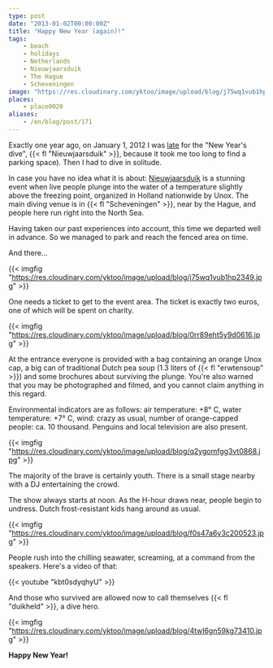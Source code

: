 ```yaml
---
type: post
date: "2013-01-02T00:00:00Z"
title: "Happy New Year (again)!"
tags:
    - beach
    - holidays
    - Netherlands
    - Nieuwjaarsduik
    - The Hague
    - Scheveningen
image: "https://res.cloudinary.com/yktoo/image/upload/blog/j75wq1vub1hp2349.jpg"
places:
    - place0020
aliases:
    - /en/blog/post/171
---
```


Exactly one year ago, on January 1, 2012 I was [late](0138) for the "New Year's dive", {{< fl "Nieuwjaarsduik" >}}, because it took me too long to find a parking space). Then I had to dive in solitude.

In case you have no idea what it is about: [Nieuwjaarsduik](http://www.unox.nl/nl/event/nieuwjaarsduik) is a stunning event when live people plunge into the water of a temperature slightly above the freezing point, organized in Holland nationwide by Unox. The main diving venue is in {{< fl "Scheveningen" >}}, near by the Hague, and people here run right into the North Sea.

<!--more-->

Having taken our past experiences into account, this time we departed well in advance. So we managed to park and reach the fenced area on time.

And there…

{{< imgfig "https://res.cloudinary.com/yktoo/image/upload/blog/j75wq1vub1hp2349.jpg" >}}

One needs a ticket to get to the event area. The ticket is exactly two euros, one of which will be spent on charity.

{{< imgfig "https://res.cloudinary.com/yktoo/image/upload/blog/0rr89eht5y9d0616.jpg" >}}

At the entrance everyone is provided with a bag containing an orange Unox cap, a big can of traditional Dutch pea soup (1.3 liters of {{< fl "erwtensoup" >}}) and some brochures about surviving the plunge. You're also warned that you may be photographed and filmed, and you cannot claim anything in this regard.

Environmental indicators are as follows: air temperature: +8° C, water temperature: +7° C, wind: crazy as usual, number of orange-capped people: ca. 10 thousand. Penguins and local television are also present.

{{< imgfig "https://res.cloudinary.com/yktoo/image/upload/blog/q2ygomfgg3vt0868.jpg" >}}

The majority of the brave is certainly youth. There is a small stage nearby with a DJ entertaining the crowd.

The show always starts at noon. As the H-hour draws near, people begin to undress. Dutch frost-resistant kids hang around as usual.

{{< imgfig "https://res.cloudinary.com/yktoo/image/upload/blog/f0s47a6y3c200523.jpg" >}}

People rush into the chilling seawater, screaming, at a command from the speakers. Here's a video of that:

{{< youtube "kbt0sdyqhyU" >}}

And those who survived are allowed now to call themselves {{< fl "duikheld" >}}, a dive hero.

{{< imgfig "https://res.cloudinary.com/yktoo/image/upload/blog/4twl6gn59kg73410.jpg" >}}

**Happy New Year!**
